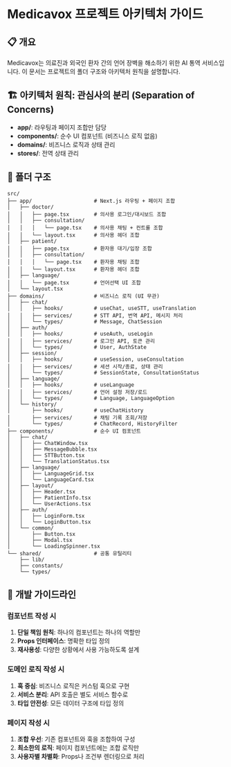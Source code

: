 # Medicavox 프로젝트 아키텍처 가이드

## 📋 개요

Medicavox는 의료진과 외국인 환자 간의 언어 장벽을 해소하기 위한 AI 통역 서비스입니다. 이 문서는 프로젝트의 폴더 구조와 아키텍처 원칙을 설명합니다.

## 🏗️ 아키텍처 원칙: 관심사의 분리 (Separation of Concerns)

- **app/**: 라우팅과 페이지 조합만 담당
- **components/**: 순수 UI 컴포넌트 (비즈니스 로직 없음)
- **domains/**: 비즈니스 로직과 상태 관리
- **stores/**: 전역 상태 관리

## 📁 폴더 구조

```text
src/
├── app/                    # Next.js 라우팅 + 페이지 조합
│   ├── doctor/
│   │   ├── page.tsx        # 의사용 로그인/대시보드 조합
│   │   ├── consultation/
│   │   │   └── page.tsx    # 의사용 채팅 + 컨트롤 조합
│   │   └── layout.tsx      # 의사용 헤더 조합
│   ├── patient/
│   │   ├── page.tsx        # 환자용 대기/입장 조합
│   │   ├── consultation/
│   │   │   └── page.tsx    # 환자용 채팅 조합
│   │   └── layout.tsx      # 환자용 헤더 조합
│   ├── language/
│   │   └── page.tsx        # 언어선택 UI 조합
│   └── layout.tsx
├── domains/                # 비즈니스 로직 (UI 무관)
│   ├── chat/
│   │   ├── hooks/          # useChat, useSTT, useTranslation
│   │   ├── services/       # STT API, 번역 API, 메시지 처리
│   │   └── types/          # Message, ChatSession
│   ├── auth/
│   │   ├── hooks/          # useAuth, useLogin
│   │   ├── services/       # 로그인 API, 토큰 관리
│   │   └── types/          # User, AuthState
│   ├── session/
│   │   ├── hooks/          # useSession, useConsultation
│   │   ├── services/       # 세션 시작/종료, 상태 관리
│   │   └── types/          # SessionState, ConsultationStatus
│   ├── language/
│   │   ├── hooks/          # useLanguage
│   │   ├── services/       # 언어 설정 저장/로드
│   │   └── types/          # Language, LanguageOption
│   └── history/
│       ├── hooks/          # useChatHistory
│       ├── services/       # 채팅 기록 조회/저장
│       └── types/          # ChatRecord, HistoryFilter
├── components/             # 순수 UI 컴포넌트
│   ├── chat/
│   │   ├── ChatWindow.tsx
│   │   ├── MessageBubble.tsx
│   │   ├── STTButton.tsx
│   │   └── TranslationStatus.tsx
│   ├── language/
│   │   ├── LanguageGrid.tsx
│   │   └── LanguageCard.tsx
│   ├── layout/
│   │   ├── Header.tsx
│   │   ├── PatientInfo.tsx
│   │   └── UserActions.tsx
│   ├── auth/
│   │   ├── LoginForm.tsx
│   │   └── LoginButton.tsx
│   └── common/
│       ├── Button.tsx
│       ├── Modal.tsx
│       └── LoadingSpinner.tsx
└── shared/                 # 공통 유틸리티
    ├── lib/
    ├── constants/
    └── types/
```

## 🔧 개발 가이드라인

### 컴포넌트 작성 시

1. **단일 책임 원칙**: 하나의 컴포넌트는 하나의 역할만
2. **Props 인터페이스**: 명확한 타입 정의
3. **재사용성**: 다양한 상황에서 사용 가능하도록 설계

### 도메인 로직 작성 시

1. **훅 중심**: 비즈니스 로직은 커스텀 훅으로 구현
2. **서비스 분리**: API 호출은 별도 서비스 함수로
3. **타입 안전성**: 모든 데이터 구조에 타입 정의

### 페이지 작성 시

1. **조합 우선**: 기존 컴포넌트와 훅을 조합하여 구성
2. **최소한의 로직**: 페이지 컴포넌트에는 조합 로직만
3. **사용자별 차별화**: Props나 조건부 렌더링으로 처리
